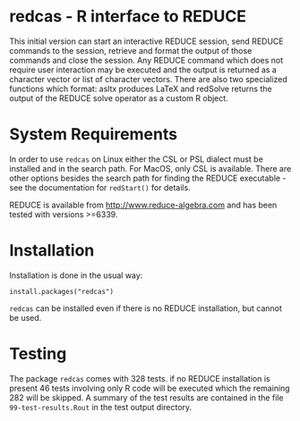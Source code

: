 <!DOCTYPE html>
<html xmlns="http://www.w3.org/1999/xhtml" lang="" xml:lang="">
<head>
  <meta charset="utf-8" />
  <title>README</title>
  <!--link rel="stylesheet" href="../../../CRAN_web.css" /-->
</head>
<body>
<h1 id="abc">redcas - R interface to REDUCE</h1>

<!--p><a href="https://CRAN.R-project.org/package=rim"><img
src="https://cranlogs.r-pkg.org/badges/rim" /></a> <a
href="https://CRAN.R-project.org/package=rim"><img
src="https://cranlogs.r-pkg.org/badges/grand-total/rim" /></a></p-->

<p> This initial version can start an interactive REDUCE session, send REDUCE commands to
the session, retrieve and format the output of those commands and close the session. Any
REDUCE command which does not require user interaction may be executed and the output is
returned as a character vector or list of character vectors. There are also two
specialized functions which format: asltx produces LaTeX and redSolve returns the output
of the REDUCE solve operator as a custom R object.</p>

<h1 >System Requirements</h2>
In order to use <code>redcas</code> on Linux either the CSL or PSL dialect must be
installed and in the search path. For MacOS, only CSL is available. There are other
options besides the search path for finding the REDUCE executable - see the documentation
for <code>redStart()</code> for details.

REDUCE is available from <a href="http://www.reduce-algebra.com">
http://www.reduce-algebra.com</a> and has been tested with versions &gt;=6339. 

<h1 id="installation">Installation</h1>
<p>Installation is done in the usual way:</p>

<code>install.packages(&quot;redcas&quot;)</code>

<p><code>redcas</code> can be installed even if there is no REDUCE installation, but cannot
be used.</p>


<H1><a name="Testing">Testing</a></H1> The package <code>redcas</code> comes with 328
tests. if no REDUCE installation is present 46 tests involving only R code will be
executed which the remaining 282 will be skipped. A summary of the test results are
contained in the file <code>99-test-results.Rout</code> in the test output directory.

</body>
</html>
